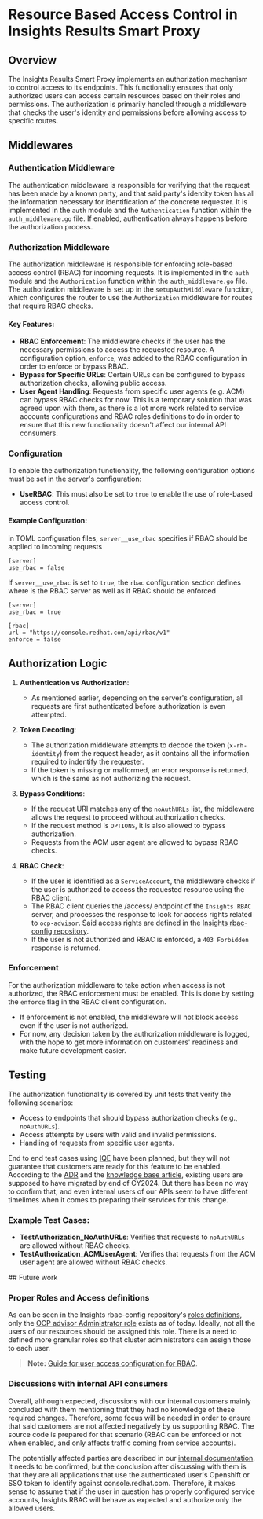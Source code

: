 # Resource Based Access Control in Insights Results Smart Proxy

## Overview

The Insights Results Smart Proxy implements an authorization mechanism to control access to its endpoints. This functionality ensures that only authorized users can access certain resources based on their roles and permissions. The authorization is primarily handled through a middleware that checks the user's identity and permissions before allowing access to specific routes.

## Middlewares

### Authentication Middleware

The authentication middleware is responsible for verifying that the request has been made by a known party, and that said party's identity token has all the information necessary for identification of the concrete requester. It is implemented in the `auth` module and the `Authentication` function within the `auth_middleware.go` file. If enabled, authentication always happens before the authorization process.

### Authorization Middleware

The authorization middleware is responsible for enforcing role-based access control (RBAC) for incoming requests. It is implemented in the `auth` module and the `Authorization` function within the `auth_middleware.go` file. The authorization middleware is set up in the `setupAuthMiddleware` function, which configures the router to use the `Authorization` middleware for routes that require RBAC checks.

#### Key Features:
- **RBAC Enforcement**: The middleware checks if the user has the necessary permissions to access the requested resource. A configuration option, `enforce`, was added to the RBAC configuration in order to enforce or bypass RBAC.
- **Bypass for Specific URLs**: Certain URLs can be configured to bypass authorization checks, allowing public access.
- **User Agent Handling**: Requests from specific user agents (e.g. ACM) can bypass RBAC checks for now. This is a temporary solution that was agreed upon with them, as there is a lot more work related to service accounts configurations and RBAC roles definitions to do in order to ensure that this new functionality doesn't affect our internal API consumers.

### Configuration

To enable the authorization functionality, the following configuration options must be set in the server's configuration:

- **UseRBAC**: This must also be set to `true` to enable the use of role-based access control.

#### Example Configuration:

in TOML configuration files, `server__use_rbac` specifies if RBAC should be applied to incoming requests
```
[server]
use_rbac = false
```

If `server__use_rbac` is set to `true`, the `rbac` configuration section defines where is the RBAC server as well as if RBAC should be enforced

```
[server]
use_rbac = true

[rbac]
url = "https://console.redhat.com/api/rbac/v1"
enforce = false
```

## Authorization Logic

1. **Authentication vs Authorization**:
   - As mentioned earlier, depending on the server's configuration, all requests are first authenticated before authorization is even attempted.

2. **Token Decoding**:
   - The authorization middleware attempts to decode the token (`x-rh-identity`) from the request header, as it contains all the information required to indentify the requester.
   - If the token is missing or malformed, an error response is returned, which is the same as not authorizing the request.

3. **Bypass Conditions**:
   - If the request URI matches any of the `noAuthURLs` list, the middleware allows the request to proceed without authorization checks.
   - If the request method is `OPTIONS`, it is also allowed to bypass authorization.
   - Requests from the ACM user agent are allowed to bypass RBAC checks.

4. **RBAC Check**:
   - If the user is identified as a `ServiceAccount`, the middleware checks if the user is authorized to access the requested resource using the RBAC client.
   - The RBAC client queries the /access/ endpoint of the `Insights RBAC` server, and processes the response to look for access rights related to `ocp-advisor`. Said access rights are defined in the [Insights rbac-config repository][1].
   - If the user is not authorized and RBAC is enforced, a `403 Forbidden` response is returned.


### Enforcement

For the authorization middleware to take action when access is not authorized, the RBAC enforcement must be enabled. This is done by setting the `enforce` flag in the RBAC client configuration.
- If enforcement is not enabled, the middleware will not block access even if the user is not authorized.
- For now, any decision taken by the authorization middleware is logged, with the hope to get more information on customers' readiness and make future development easier.

## Testing

The authorization functionality is covered by unit tests that verify the following scenarios:
- Access to endpoints that should bypass authorization checks (e.g., `noAuthURLs`).
- Access attempts by users with valid and invalid permissions.
- Handling of requests from specific user agents.

End to end test cases using [IQE][2] have been planned, but they will not guarantee that customers are ready for this feature to be enabled. According to the [ADR][3] and the [knowledge base article][4], existing users are supposed to have migrated by end of CY2024. But there has been no way to confirm that, and even internal users of our APIs seem to have different timelimes when it comes to preparing their services for this change.

### Example Test Cases:
- **TestAuthorization_NoAuthURLs**: Verifies that requests to `noAuthURLs` are allowed without RBAC checks.
- **TestAuthorization_ACMUserAgent**: Verifies that requests from the ACM user agent are allowed without RBAC checks.

## Future work

### Proper Roles and Access definitions

As can be seen in the Insights rbac-config repository's [roles definitions][5], only the [OCP advisor Administrator role][6] exists as of today. Ideally, not all the users of our resources should be assigned this role. There is a need to defined more granular roles so that cluster administrators can assign those to each user.

> **Note:** [Guide for user access configuration for RBAC][7].

### Discussions with internal API consumers

Overall, although expected, discussions with our internal customers mainly concluded with them mentioning that they had no knowledge of these required changes. Therefore, some focus will be needed in order to ensure that said customers are not affected negatively by us supporting RBAC. The source code is prepared for that scenario (RBAC can be enforced or not when enabled, and only affects traffic coming from service accounts).

The potentially affected parties are described in our [internal documentation][8]. It needs to be confirmed, but the conclusion after discussing with them is that they are all applications that use the authenticated user's Openshift or SSO token to identify against console.redhat.com. Therefore, it makes sense to assume that if the user in question has properly configured service accounts, Insights RBAC will behave as expected and authorize only the allowed users.



[1]: https://github.com/RedHatInsights/rbac-config/blob/master/configs/prod/permissions/ocp-advisor.json
[2]: https://gitlab.cee.redhat.com/insights-qe/iqe-ccx-plugin
[3]: https://docs.google.com/document/d/1LNun1PuvL3EFyfbSWAa6ixUAm-pJoWzQiNJj7hVjkZY/edit?tab=t.0#heading=h.nq1osedn93p8
[4]: https://source.redhat.com/groups/public/consoledot/consoledot_blog/hcc__service_accounts_with_rbac_support_as_an_alternative_to_basic_auth
[5]: https://github.com/RedHatInsights/rbac-config/tree/bb2d840a33705e84e0819d5fe697aaa7c87c378d/configs/prod/roles
[6]: https://github.com/RedHatInsights/rbac-config/blob/bb2d840a33705e84e0819d5fe697aaa7c87c378d/configs/prod/roles/ocp-advisor.json
[7]: https://docs.redhat.com/en/documentation/red_hat_hybrid_cloud_console/1-latest/html/user_access_configuration_guide_for_role-based_access_control_rbac/index
[8]: https://ccx.pages.redhat.com/ccx-docs/docs/processing/customer/api-consumers-external-apps/
